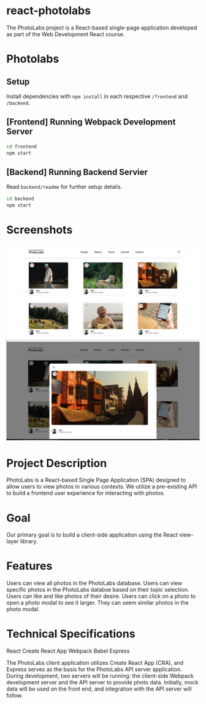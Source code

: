 # react-photolabs
The PhotoLabs project is a React-based single-page application developed as part of the Web Development React course.

# Photolabs

## Setup

Install dependencies with `npm install` in each respective `/frontend` and `/backend`.

## [Frontend] Running Webpack Development Server

```sh
cd frontend
npm start
```

## [Backend] Running Backend Servier

Read `backend/readme` for further setup details.

```sh
cd backend
npm start
```

# Screenshots

!["Screenshot of main page layour"](https://github.com/jregan95/photolabs-starter/blob/main/docs/screenshots/screenshot1.png?raw=true)
!["Screenshot of modal"](https://github.com/jregan95/photolabs-starter/blob/main/docs/screenshots/screenshot2.png?raw=true)

# Project Description
PhotoLabs is a React-based Single Page Application (SPA) designed to allow users to view photos in various contexts. We utilize a pre-existing API to build a frontend user experience for interacting with photos.

# Goal
Our primary goal is to build a client-side application using the React view-layer library.

# Features
Users can view all photos in the PhotoLabs database.
Users can view specific photos in the PhotoLabs databse based on their topic selection.
Users can like and like photos of their desire.
Users can click on a photo to open a photo modal to see it larger.
They can seem similar photos in the photo modal. 

# Technical Specifications
React
Create React App
Webpack
Babel
Express


The PhotoLabs client application utilizes Create React App (CRA), and Express serves as the basis for the PhotoLabs API server application. During development, two servers will be running: the client-side Webpack development server and the API server to provide photo data. Initially, mock data will be used on the front end, and integration with the API server will follow.

